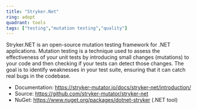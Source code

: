 ```yaml
---
title: "Stryker.Net"
ring: adopt
quadrant: tools
tags: ["testing","mutation testing","quality"]
--- 
```

Stryker.NET is an open-source mutation testing framework for .NET applications. Mutation testing is a technique used to assess the effectiveness of your unit tests by introducing small changes (mutations) to your code and then checking if your tests can detect those changes. The goal is to identify weaknesses in your test suite, ensuring that it can catch real bugs in the codebase.

- Documentation: https://stryker-mutator.io/docs/stryker-net/introduction/
- Source: https://github.com/stryker-mutator/stryker-net
- NuGet: https://www.nuget.org/packages/dotnet-stryker (.NET tool)
